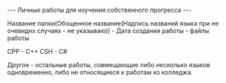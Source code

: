 ---      Личные работы для изучения собственного прогресса      ---

Название папки(Обощенное название(Надпись названий языка при не очевиднх случаях - не указываю)) - Дата создания работы - файлы работы

CPP - C++
CSH - C#

Другое - остальные работы, совмещающие либо несколько языков одновременно, либо не относящиеся к работам из колледжа.
